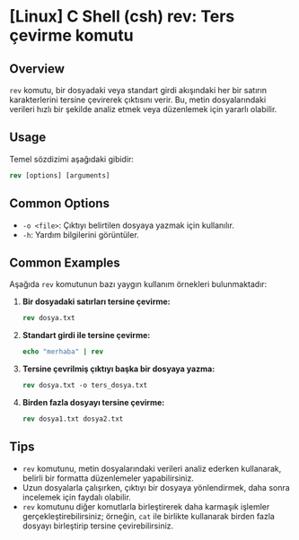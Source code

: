 # [Linux] C Shell (csh) rev: Ters çevirme komutu

## Overview
`rev` komutu, bir dosyadaki veya standart girdi akışındaki her bir satırın karakterlerini tersine çevirerek çıktısını verir. Bu, metin dosyalarındaki verileri hızlı bir şekilde analiz etmek veya düzenlemek için yararlı olabilir.

## Usage
Temel sözdizimi aşağıdaki gibidir:
```csh
rev [options] [arguments]
```

## Common Options
- `-o <file>`: Çıktıyı belirtilen dosyaya yazmak için kullanılır.
- `-h`: Yardım bilgilerini görüntüler.

## Common Examples
Aşağıda `rev` komutunun bazı yaygın kullanım örnekleri bulunmaktadır:

1. **Bir dosyadaki satırları tersine çevirme:**
   ```csh
   rev dosya.txt
   ```

2. **Standart girdi ile tersine çevirme:**
   ```csh
   echo "merhaba" | rev
   ```

3. **Tersine çevrilmiş çıktıyı başka bir dosyaya yazma:**
   ```csh
   rev dosya.txt -o ters_dosya.txt
   ```

4. **Birden fazla dosyayı tersine çevirme:**
   ```csh
   rev dosya1.txt dosya2.txt
   ```

## Tips
- `rev` komutunu, metin dosyalarındaki verileri analiz ederken kullanarak, belirli bir formatta düzenlemeler yapabilirsiniz.
- Uzun dosyalarla çalışırken, çıktıyı bir dosyaya yönlendirmek, daha sonra incelemek için faydalı olabilir.
- `rev` komutunu diğer komutlarla birleştirerek daha karmaşık işlemler gerçekleştirebilirsiniz; örneğin, `cat` ile birlikte kullanarak birden fazla dosyayı birleştirip tersine çevirebilirsiniz.